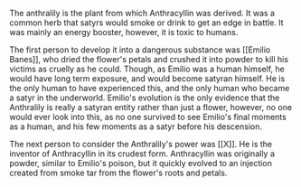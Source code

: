 The anthralily is the plant from which Anthracyllin was derived. It was a common herb that satyrs would smoke or drink to get an edge in battle. It was mainly an energy booster, however, it is toxic to humans.

The first person to develop it into a dangerous substance was [[Emilio Banes]], who dried the flower's petals and crushed it into powder to kill his victims as cruelly as he could. Though, as Emilio was a human himself, he would have long term exposure, and would become satyran himself. He is the only human to have experienced this, and the only human who became a satyr in the underworld. Emilio's evolution is the only evidence that the Anthralily is really a satyran entity rather than just a flower, however, no one would ever look into this, as no one survived to see Emilio's final moments as a human, and his few moments as a satyr before his descension.

The next person to consider the Anthralily's power was [[X]]. He is the inventor of Anthracyllin in its crudest form. Anthracyllin was originally a powder, similar to Emilio's poison, but it quickly evolved to an injection created from smoke tar from the flower's roots and petals.